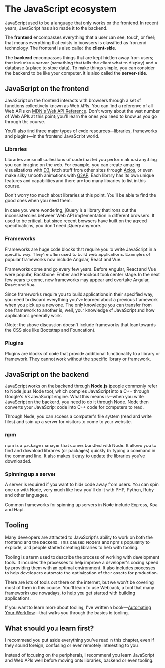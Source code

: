 # The JavaScript ecosystem

JavaScript used to be a language that only works on the frontend. In recent years, JavaScript has also made it to the backend.

The **frontend** encompasses everything that a user can see, touch, or feel; that means everything that exists in browsers is classified as frontend technology. The frontend is also called the **client-side**.

The **backend** encompasses things that are kept hidden away from users; that includes a server (something that tells the client what to display) and a database (a place to store data). To make things simple, you can consider the backend to be like your computer. It is also called the **server-side**.

## JavaScript on the frontend

JavaScript on the frontend interacts with browsers through a set of functions collectively known as Web APIs. You can find a reference of all Web APIs on [MDN's Web API Reference](https://developer.mozilla.org/en-US/docs/Web/API). Don't worry about the vast number of Web APIs at this point; you'll learn the ones you need to know as you go through the course.

You'll also find three major types of code resources—libraries, frameworks and plugins—in the frontend JavaScript world.

### Libraries

Libraries are small collections of code that let you perform almost anything you can imagine on the web. For example, you can create amazing visualizations with [D3](https://d3js.org), fetch stuff from other sites through [Axios](https://github.com/axios/axios), or even make silky smooth animations with [GSAP](https://greensock.com/gsap). Each library has its own unique features and capabilities and there are too many libraries to list in this course.

Don't worry too much about libraries at this point. You'll be able to find the good ones when you need them.

In case you were wondering, jQuery is a library that irons out the inconsistencies between Web API implementation in different browsers. It used to be critical, but since recent browsers have built on the agreed specifications, you don't need jQuery anymore.

### Frameworks

Frameworks are huge code blocks that require you to write JavaScript in a specific way. They're often used to build web applications. Examples of popular frameworks now include Angular, React and Vue.

Frameworks come and go every few years. Before Angular, React and Vue were popular, Backbone, Ember and Knockout took center stage. In the next few years to come, new frameworks may appear and overtake Angular, React and Vue.

Since frameworks require you to build applications in their specified way, you need to discard everything you've learned about a previous framework when you pick up a new one. The only knowledge you can transfer from one framework to another is, well, your knowledge of JavaScript and how applications generally work.

(Note: the above discussion doesn't include frameworks that lean towards the CSS side like Bootstrap and Foundation).

### Plugins

Plugins are blocks of code that provide additional functionality to a library or framework. They cannot work without the specific library or framework.

## JavaScript on the backend

JavaScript works on the backend through **Node.js** (people commonly refer to Node.js as Node too), which complies JavaScript into a C++ through Google's V8 JavaScript engine. What this means is—when you write JavaScript on the backend, you need to do it through Node. Node then converts your JavaScript code into C++ code for computers to read.

Through Node, you can access a computer's file system (read and write files) and spin up a server for visitors to come to your website.

### npm

npm is a package manager that comes bundled with Node. It allows you to find and download libraries (or packages) quickly by typing a command in the command line. It also makes it easy to update the libraries you've downloaded.

### Spinning up a server

A server is required if you want to hide code away from users. You can spin one up with Node, very much like how you'll do it with PHP, Python, Ruby and other languages.

Common frameworks for spinning up servers in Node include Express, Koa and Hapi.

## Tooling

Many developers are attracted to JavaScript's ability to work on both the frontend and the backend. This caused Node's and npm's popularity to explode, and people started creating libraries to help with tooling.

Tooling is a term used to describe the process of working with development tools. It includes the processes to help improve a developer's coding speed by providing them with an optimal environment. It also includes processes to help developers automate the optimization of their assets for production.

There are lots of tools out there on the internet, but we won't be covering most of them in this course. You'll learn to use Webpack, a tool that many frameworks use nowadays, to help you get started with building applications.

If you want to learn more about tooling, I've written a book—[Automating Your Workflow](https://automateyourworkflow.com)—that walks you through the basics to tooling.

## What should you learn first?

I recommend you put aside everything you've read in this chapter, even if they sound foreign, confusing or even remotely interesting to you.

Instead of focusing on the peripherals, I recommend you learn JavaScript and Web APIs well before moving onto libraries, backend or even tooling.
